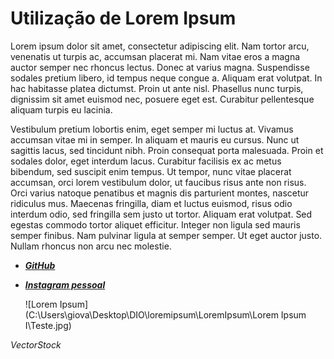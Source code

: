# Utilização de Lorem Ipsum #



Lorem ipsum dolor sit amet, consectetur adipiscing elit. Nam tortor arcu, venenatis ut turpis ac, accumsan placerat mi. Nam vitae eros a magna auctor semper nec rhoncus lectus. Donec at varius magna. Suspendisse sodales pretium libero, id tempus neque congue a. Aliquam erat volutpat. In hac habitasse platea dictumst. Proin ut ante nisl. Phasellus nunc turpis, dignissim sit amet euismod nec, posuere eget est. Curabitur pellentesque aliquam turpis eu lacinia.

Vestibulum pretium lobortis enim, eget semper mi luctus at. Vivamus accumsan vitae mi in semper. In aliquam et mauris eu cursus. Nunc ut sagittis lacus, sed tincidunt nibh. Proin consequat porta malesuada. Proin et sodales dolor, eget interdum lacus. Curabitur facilisis ex ac metus bibendum, sed suscipit enim tempus. Ut tempor, nunc vitae placerat accumsan, orci lorem vestibulum dolor, ut faucibus risus ante non risus. Orci varius natoque penatibus et magnis dis parturient montes, nascetur ridiculus mus. Maecenas fringilla, diam et luctus euismod, risus odio interdum odio, sed fringilla sem justo ut tortor. Aliquam erat volutpat. Sed egestas commodo tortor aliquet efficitur. Integer non ligula sed mauris semper finibus. Nam pulvinar ligula at semper semper. Ut eget auctor justo. Nullam rhoncus non arcu nec molestie.



- ***[GitHub](https://github.com/giovanniryan)***

- ***[Instagram pessoal](https://instagram.com)***

  ![Lorem Ipsum](C:\Users\giova\Desktop\DIO\loremipsum\LoremIpsum\Lorem Ipsum I\Teste.jpg)



_VectorStock_